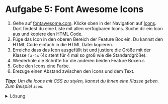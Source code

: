 # Aufgabe 5: Font Awesome Icons

1. Gehe auf [fontawesome.com](https://fontawesome.com/). Klicke oben in der Navigation auf [Icons](https://fontawesome.com/icons). Dort findest du eine Liste mit allen verfügbaren Icons. Suche dir ein Icon aus und kopiere den HTML Code.
2. Füge das Icon in den oberen Bereich der Feature Box ein. Du kannst den HTML Code einfach in die HTML Datei kopieren.
3. Erreiche dass das Icon ausgefüllt ist und justiere die Größe mit der Klasse `fa-4x` (4x steht für 4 mal so groß wie die Standardgröße).
4. Wiederhole die Schritte für die anderen beiden Feature Boxen.s
5. Gebe den Icons eine Farbe.
6. Erezuge einen Abstand zwischen den Icons und dem Text.

_**Tipp:** Um die Icons mit CSS zu stylen, kannst du ihnen eine Klasse geben. Zum Beispiel `icon`._

<details>
<summary>Lösung</summary>

#### index.html

```html (eine Feature Box)
<div class="feature-box col-lg-4">
  <!-- Hier spezifizieren wir die Icons, die zu den Features passen -->
  <i class="icon fas fa-trophy fa-4x"></i>
</div>
```

#### styles.css

```css
.icon {
  color: #df7857;
  margin-bottom: 10%;
}
```

</details>
